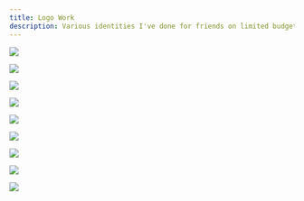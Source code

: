 ```yaml
---
title: Logo Work
description: Various identities I've done for friends on limited budgets and flexible timelines
---
```


![](/images/logo-work/ssc.svg)

![](/images/logo-work/bi.svg)

![](/images/logo-work/maestro.svg)

![](/images/logo-work/bboy.svg)

![](/images/logo-work/a4c.svg)

![](/images/logo-work/stab.svg)

![](/images/logo-work/ff.svg)

![](/images/logo-work/haller.svg)

![](/images/logo-work/yep.svg)
